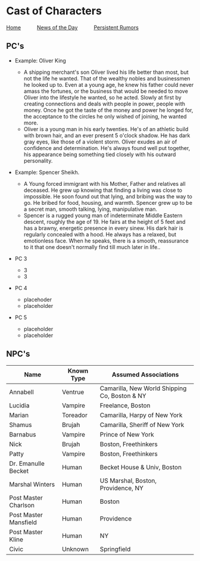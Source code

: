 # Cast of Characters


[Home](https://mikeofmany.github.io/OldBostonPost/) &nbsp; &nbsp; &nbsp; &nbsp; &nbsp; [News of the Day](dailymsg.md) &nbsp; &nbsp; &nbsp; &nbsp; &nbsp; [Persistent Rumors](rumors.md)

## PC's
* Example: Oliver King
  * A shipping merchant's son Oliver lived his life better than most, but not the life he wanted. That of the wealthy nobles and businessmen he looked up to. Even at a young age, he knew his father could never amass the fortunes, or the business that would be needed to move Oliver into the lifestyle  he wanted, so he acted. Slowly at first by creating connections and deals with people in power, people with money. Once he got the taste of the money and power he longed for, the acceptance to the circles he only wished of joining, he wanted more. 
  * Oliver is a young man in his early twenties. He's of an athletic build with brown hair, and an ever present 5 o'clock shadow. He has dark gray eyes, like those of a violent storm. Oliver exudes an air of confidence and determination. He's always found well put together, his appearance being something tied closely with his outward personality.
  
* Example: Spencer Sheikh.                
  * A Young forced immigrant with his Mother, Father and relatives all deceased. He grew up knowing that finding a living was close to impossible. He soon found out that lying, and bribing was the way to go. He bribed for food,
 housing, and  warmth. Spencer grew up to be a secret man, smooth talking, lying, manipulative man.
  * Spencer is a rugged young man of indeterminate Middle Eastern descent, roughly the age of 19. He fairs at the height of 5 feet and has a brawny, energetic presence in every sinew. His dark hair is regularly concealed with a hood. He always has a relaxed, but emotionless face. When he speaks, there is a smooth, reassurance to it that one doesn't normally find till much later in life..
  
* PC 3 
  * 3
  * 3 
  
* PC 4
  * placehoder
  * placeholder
  
* PC 5
  * placeholder
  * placeholder


## NPC's


| Name | Known Type | Assumed Associations | 
| --- | --- | --- |
| Annabell | Ventrue | Camarilla, New World Shipping Co, Boston & NY |
| Lucidia | Vampire | Freelance, Boston |
| Marian | Toreador | Camarilla, Harpy of New York |
| Shamus | Brujah | Camarilla, Sheriff of New York |
| Barnabus | Vampire | Prince of New York |
| Nick | Brujah | Boston, Freethinkers |
| Patty | Vampire | Boston, Freethinkers |
| Dr. Emanulle Becket | Human | Becket House & Univ, Boston |
| Marshal Winters | Human | US Marshal, Boston, Providence, NY |
| Post Master Charlson | Human | Boston |
| Post Master Mansfield | Human | Providence |
| Post Master Kline | Human | NY |
| Civic | Unknown | Springfield |
